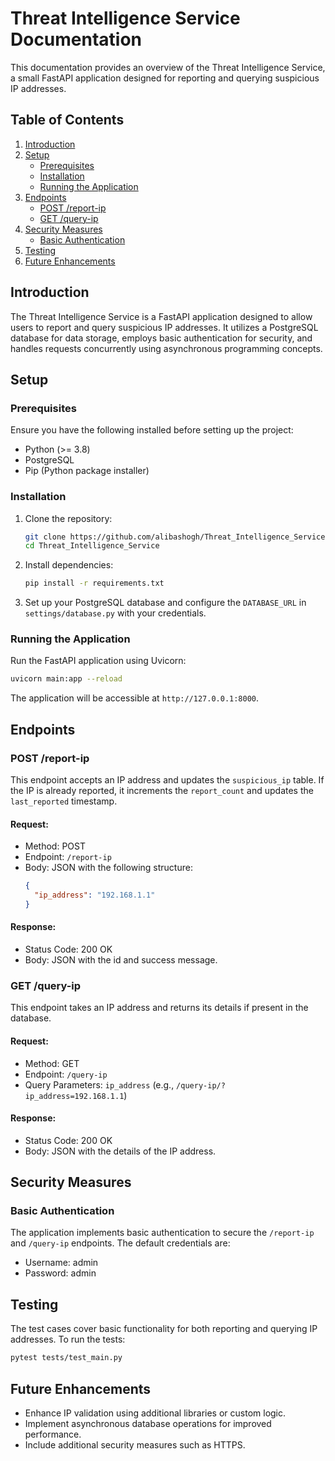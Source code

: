 # Threat Intelligence Service Documentation

This documentation provides an overview of the Threat Intelligence Service, a small FastAPI application designed for reporting and querying suspicious IP addresses.

## Table of Contents

1. [Introduction](#introduction)
2. [Setup](#setup)
   - [Prerequisites](#prerequisites)
   - [Installation](#installation)
   - [Running the Application](#running-the-application)
3. [Endpoints](#endpoints)
   - [POST /report-ip](#post-report-ip)
   - [GET /query-ip](#get-query-ip)
4. [Security Measures](#security-measures)
   - [Basic Authentication](#basic-authentication)
5. [Testing](#testing)
6. [Future Enhancements](#future-enhancements)

## Introduction

The Threat Intelligence Service is a FastAPI application designed to allow users to report and query suspicious IP addresses. It utilizes a PostgreSQL database for data storage, employs basic authentication for security, and handles requests concurrently using asynchronous programming concepts.

## Setup

### Prerequisites

Ensure you have the following installed before setting up the project:

- Python (>= 3.8)
- PostgreSQL
- Pip (Python package installer)

### Installation

1. Clone the repository:
   ```bash
   git clone https://github.com/alibashogh/Threat_Intelligence_Service.git
   cd Threat_Intelligence_Service
   ```

2. Install dependencies:
   ```bash
   pip install -r requirements.txt
   ```

3. Set up your PostgreSQL database and configure the `DATABASE_URL` in `settings/database.py` with your credentials.

### Running the Application

Run the FastAPI application using Uvicorn:
```bash
uvicorn main:app --reload
```

The application will be accessible at `http://127.0.0.1:8000`.

## Endpoints

### POST /report-ip

This endpoint accepts an IP address and updates the `suspicious_ip` table. If the IP is already reported, it increments the `report_count` and updates the `last_reported` timestamp.

#### Request:
- Method: POST
- Endpoint: `/report-ip`
- Body: JSON with the following structure:
  ```json
  {
    "ip_address": "192.168.1.1"
  }
  ```

#### Response:
- Status Code: 200 OK
- Body: JSON with the id and success message.

### GET /query-ip

This endpoint takes an IP address and returns its details if present in the database.

#### Request:
- Method: GET
- Endpoint: `/query-ip`
- Query Parameters: `ip_address` (e.g., `/query-ip/?ip_address=192.168.1.1`)

#### Response:
- Status Code: 200 OK
- Body: JSON with the details of the IP address.

## Security Measures

### Basic Authentication

The application implements basic authentication to secure the `/report-ip` and `/query-ip` endpoints. The default credentials are:

- Username: admin
- Password: admin

## Testing

The test cases cover basic functionality for both reporting and querying IP addresses. To run the tests:

```bash
pytest tests/test_main.py
```

## Future Enhancements

- Enhance IP validation using additional libraries or custom logic.
- Implement asynchronous database operations for improved performance.
- Include additional security measures such as HTTPS.
